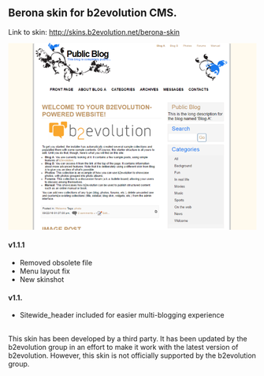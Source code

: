 ## Berona skin for b2evolution CMS.

Link to skin: http://skins.b2evolution.net/berona-skin

<img src="skinshot.png"/>

#### v1.1.1

- Removed obsolete file
- Menu layout fix
- New skinshot

#### v1.1.

- Sitewide_header included for easier multi-blogging experience

<br/>
This skin has been developed by a third party. It has been updated by the b2evolution group in an effort to make it work with the latest version of b2evolution. However, this skin is not officially supported by the b2evolution group.

